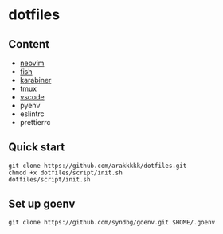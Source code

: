 # dotfiles
## Content
- [neovim](./dotfiles/nvim/)
- [fish](./dotfiles/fish/)
- [karabiner](./dotfiles/karabiner/)
- [tmux](./dotfiles/tmux/)
- [vscode](./dotfiles/vscode/)
- pyenv
- eslintrc
- prettierrc

## Quick start
```
git clone https://github.com/arakkkkk/dotfiles.git
chmod +x dotfiles/script/init.sh
dotfiles/script/init.sh
```

## Set up goenv
```
git clone https://github.com/syndbg/goenv.git $HOME/.goenv
```
